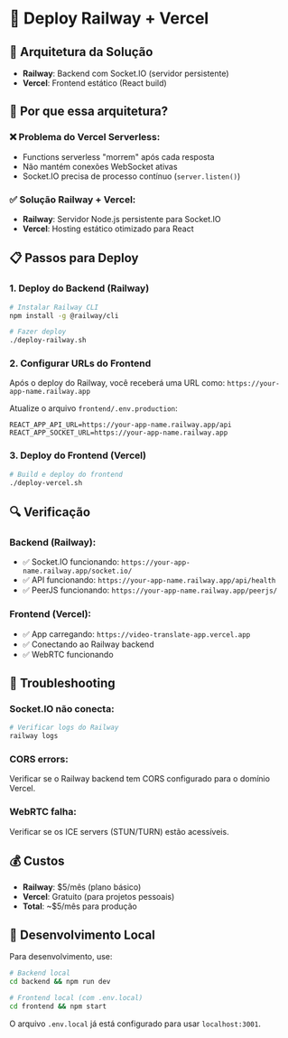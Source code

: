 # 🚀 Deploy Railway + Vercel

## 🎯 **Arquitetura da Solução**

- **Railway**: Backend com Socket.IO (servidor persistente)
- **Vercel**: Frontend estático (React build)

## 🔧 **Por que essa arquitetura?**

### ❌ **Problema do Vercel Serverless:**
- Functions serverless "morrem" após cada resposta
- Não mantém conexões WebSocket ativas
- Socket.IO precisa de processo contínuo (`server.listen()`)

### ✅ **Solução Railway + Vercel:**
- **Railway**: Servidor Node.js persistente para Socket.IO
- **Vercel**: Hosting estático otimizado para React

## 📋 **Passos para Deploy**

### **1. Deploy do Backend (Railway)**

```bash
# Instalar Railway CLI
npm install -g @railway/cli

# Fazer deploy
./deploy-railway.sh
```

### **2. Configurar URLs do Frontend**

Após o deploy do Railway, você receberá uma URL como:
`https://your-app-name.railway.app`

Atualize o arquivo `frontend/.env.production`:

```env
REACT_APP_API_URL=https://your-app-name.railway.app/api
REACT_APP_SOCKET_URL=https://your-app-name.railway.app
```

### **3. Deploy do Frontend (Vercel)**

```bash
# Build e deploy do frontend
./deploy-vercel.sh
```

## 🔍 **Verificação**

### **Backend (Railway):**
- ✅ Socket.IO funcionando: `https://your-app-name.railway.app/socket.io/`
- ✅ API funcionando: `https://your-app-name.railway.app/api/health`
- ✅ PeerJS funcionando: `https://your-app-name.railway.app/peerjs/`

### **Frontend (Vercel):**
- ✅ App carregando: `https://video-translate-app.vercel.app`
- ✅ Conectando ao Railway backend
- ✅ WebRTC funcionando

## 🐛 **Troubleshooting**

### **Socket.IO não conecta:**
```bash
# Verificar logs do Railway
railway logs
```

### **CORS errors:**
Verificar se o Railway backend tem CORS configurado para o domínio Vercel.

### **WebRTC falha:**
Verificar se os ICE servers (STUN/TURN) estão acessíveis.

## 💰 **Custos**

- **Railway**: $5/mês (plano básico)
- **Vercel**: Gratuito (para projetos pessoais)
- **Total**: ~$5/mês para produção

## 🔄 **Desenvolvimento Local**

Para desenvolvimento, use:

```bash
# Backend local
cd backend && npm run dev

# Frontend local (com .env.local)
cd frontend && npm start
```

O arquivo `.env.local` já está configurado para usar `localhost:3001`.